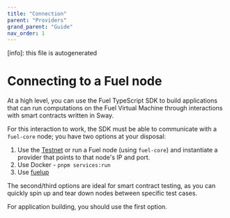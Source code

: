 ```yaml
---
title: "Connection"
parent: "Providers"
grand_parent: "Guide"
nav_order: 1
---
```


[info]: this file is autogenerated


# Connecting to a Fuel node

At a high level, you can use the Fuel TypeScript SDK to build applications that can run computations on the Fuel Virtual Machine through interactions with smart contracts written in Sway.

For this interaction to work, the SDK must be able to communicate with a `fuel-core` node; you have two options at your disposal:

1. Use the [Testnet](../providers/connecting-to-an-external-node.md) or run a Fuel node (using `fuel-core`) and instantiate a provider that points to that node's IP and port.
2. Use Docker - `pnpm services:run`
3. Use [fuelup](https://github.com/FuelLabs/fuelup)

The second/third options are ideal for smart contract testing, as you can quickly spin up and tear down nodes between specific test cases.

For application building, you should use the first option.

